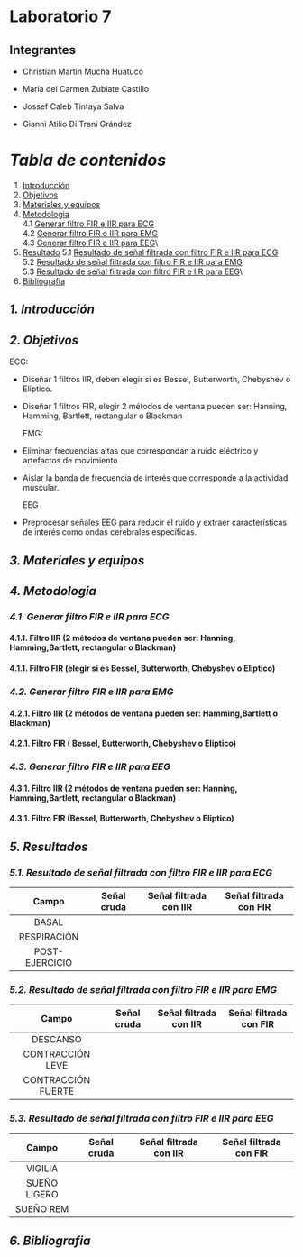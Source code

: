 

# Laboratorio 7
## Integrantes
- Christian Martin Mucha Huatuco

- Maria del Carmen Zubiate Castillo

- Jossef Caleb Tintaya Salva

- Gianni Atilio Di Trani Grández

# *Tabla de contenidos*

1. [Introducción](#id1)
2. [Objetivos](#id2)
3. [Materiales y equipos](#id3)
4. [Metodologia](#id4)\
     4.1 [Generar filtro FIR e IIR para ECG](#id5)\
     4.2 [Generar filtro FIR e IIR para EMG](#id6)\
     4.3 [Generar filtro FIR e IIR para EEG](#id7)\
5. [Resultado](#id8)
     5.1 [Resultado de señal filtrada con filtro FIR e IIR para ECG](#id9)\
     5.2 [Resultado de señal filtrada con filtro FIR e IIR para EMG](#id10)\
     5.3 [Resultado de señal filtrada con filtro FIR e IIR para EEG](#id11)\
7.  [Bibliografia](#id12)
   
## *1. Introducción* <a name="id1"></a>

## *2. Objetivos* <a name="id2"></a>
 ECG:
- Diseñar 1 filtros IIR, deben elegir si es Bessel, Butterworth, Chebyshev o Eliptico. 
- Diseñar 1 filtros FIR, elegir 2 métodos de ventana pueden ser: Hanning, Hamming, Bartlett, rectangular o Blackman

  EMG:
- Eliminar frecuencias altas que correspondan a ruido eléctrico y artefactos de movimiento
- Aislar la banda de frecuencia de interés que corresponde a la actividad muscular.

  EEG
- Preprocesar señales EEG para reducir el ruido y extraer características de interés como ondas
cerebrales específicas.

## *3. Materiales y equipos* <a name="id3"></a>

## *4. Metodologia* <a name="id4"></a>

### *4.1. Generar filtro FIR e IIR para ECG* <a name="id5"></a>

#### 4.1.1. Filtro IIR (2 métodos de ventana pueden ser: Hanning, Hamming,Bartlett, rectangular o Blackman)

#### 4.1.1. Filtro FIR (elegir si es Bessel, Butterworth, Chebyshev o Eliptico)


### *4.2. Generar filtro FIR e IIR para EMG* <a name="id6"></a>

#### 4.2.1. Filtro IIR (2 métodos de ventana pueden ser:  Hamming,Bartlett o Blackman)

#### 4.2.1. Filtro FIR ( Bessel, Butterworth, Chebyshev o Eliptico)


### *4.3. Generar filtro FIR e IIR para EEG* <a name="id7"></a>

#### 4.3.1. Filtro IIR (2 métodos de ventana pueden ser: Hanning, Hamming,Bartlett, rectangular o Blackman)

#### 4.3.1. Filtro FIR (Bessel, Butterworth, Chebyshev o Eliptico)


## *5. Resultados* <a name="8"></a>

### *5.1. Resultado de señal filtrada con filtro FIR e IIR para ECG* <a name="id9"></a>

|  **Campo**  |  **Señal cruda** | **Señal filtrada con IIR** |  **Señal filtrada con FIR** |
|:------------:|:---------------:|:------------:| :------------:|
|BASAL |              |             |              |
|RESPIRACIÓN |              |             |              |
|POST-EJERCICIO |              |             |              |


### *5.2. Resultado de señal filtrada con filtro FIR e IIR para EMG* <a name="id10"></a>

|  **Campo**  | **Señal cruda** | **Señal filtrada con IIR** |  **Señal filtrada con FIR** |
|:------------:|:---------------:|:------------:| :------------:|
|DESCANSO |              |             |              |
|CONTRACCIÓN LEVE |              |             |              |
|CONTRACCIÓN FUERTE |              |             |              |

### *5.3. Resultado de señal filtrada con filtro FIR e IIR para EEG* <a name="id11"></a>


|  **Campo**  | **Señal cruda** | **Señal filtrada con IIR** |  **Señal filtrada con FIR** |
|:------------:|:---------------:|:------------:| :------------:|
|VIGILIA |              |             |              |
|SUEÑO LIGERO |              |             |              |
|SUEÑO REM|              |             |              |



## *6. Bibliografia* <a name="id12"></a>
